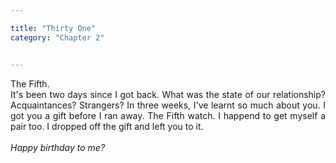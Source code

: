 ```yaml
---

title: "Thirty One"
category: "Chapter 2"


---
```

<style>
body {
text-align: justify}
</style>

The Fifth. 
<br>
It's been two days since I got back. What was the state of our relationship? Acquaintances? Strangers? In three weeks, I've learnt so much about you. I got you a gift before I ran away. The Fifth watch. I happend to get myself a pair too. I dropped off the gift and left you to it. 
<br>
<br>
*Happy birthday to me?*